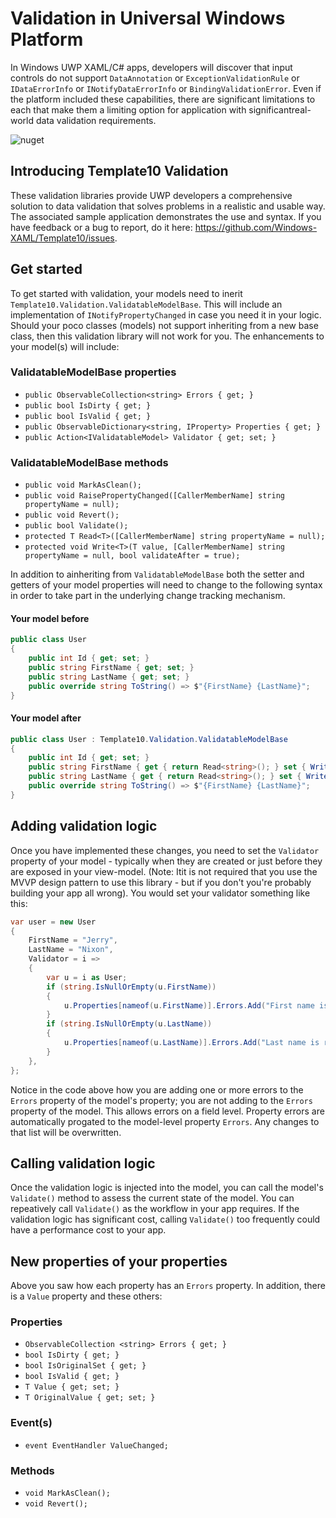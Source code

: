 # Validation in Universal Windows Platform

In Windows UWP XAML/C# apps, developers will discover that input controls do not support `DataAnnotation` or `ExceptionValidationRule` or `IDataErrorInfo` or `INotifyDataErrorInfo` or `BindingValidationError`. Even if the platform included these capabilities, there are significant limitations to each that make them a limiting option for application with significantreal-world data validation requirements.

![nuget](https://github.com/Windows-XAML/Template10.Validation/raw/master/Assets/Nuget.png)

## Introducing Template10 Validation

These validation libraries provide UWP developers a comprehensive solution to data validation that solves problems in a realistic and usable way. The associated sample application demonstrates the use and syntax. If you have feedback or a bug to report, do it here: https://github.com/Windows-XAML/Template10/issues. 

## Get started

To get started with validation, your models need to inerit `Template10.Validation.ValidatableModelBase`. This will include an implementation of `INotifyPropertyChanged` in case you need it in your logic. Should your poco classes (models) not support inheriting from a new base class, then this validation library will not work for you. The enhancements to your model(s) will include:

### ValidatableModelBase properties

* `public ObservableCollection<string> Errors { get; }`
* `public bool IsDirty { get; }`
* `public bool IsValid { get; }`
* `public ObservableDictionary<string, IProperty> Properties { get; }`
* `public Action<IValidatableModel> Validator { get; set; }`

### ValidatableModelBase methods

* `public void MarkAsClean();`
* `public void RaisePropertyChanged([CallerMemberName] string propertyName = null);`
* `public void Revert();`
* `public bool Validate();`
* `protected T Read<T>([CallerMemberName] string propertyName = null);`
* `protected void Write<T>(T value, [CallerMemberName] string propertyName = null, bool validateAfter = true);`

In addition to ainheriting from `ValidatableModelBase` both the setter and getters of your model properties will need to change to the following syntax in order to take part in the underlying change tracking mechanism.

#### Your model before

````csharp
public class User 
{
    public int Id { get; set; }
    public string FirstName { get; set; }
    public string LastName { get; set; }
    public override string ToString() => $"{FirstName} {LastName}";
}
````

#### Your model after

````csharp
public class User : Template10.Validation.ValidatableModelBase
{
    public int Id { get; set; }
    public string FirstName { get { return Read<string>(); } set { Write(value); } }
    public string LastName { get { return Read<string>(); } set { Write(value); } }
    public override string ToString() => $"{FirstName} {LastName}";
}
````

## Adding validation logic

Once you have implemented these changes, you need to set the `Validator` property of your model - typically when they are created or just before they are exposed in your view-model. (Note: Itit is not required that you use the MVVP design pattern to use this library - but if you don't you're probably building your app all wrong). You would set your validator something like this:

````csharp
var user = new User
{
    FirstName = "Jerry",
    LastName = "Nixon",
    Validator = i =>
    {
        var u = i as User;
        if (string.IsNullOrEmpty(u.FirstName))
        {
            u.Properties[nameof(u.FirstName)].Errors.Add("First name is required");
        }
        if (string.IsNullOrEmpty(u.LastName))
        {
            u.Properties[nameof(u.LastName)].Errors.Add("Last name is required");
        }
    },
};
````

Notice in the code above how you are adding one or more errors to the `Errors` property of the model's property; you are not adding to the `Errors` property of the model. This allows errors on a field level. Property errors are automatically progated to the model-level property `Errors`. Any changes to that list will be overwritten.

## Calling validation logic

Once the validation logic is injected into the model, you can call the model's `Validate()` method to assess the current state of the model. You can repeatively call `Validate()` as the workflow in your app requires. If the validation logic has significant cost, calling `Validate()` too frequently could have a performance cost to your app. 

## New properties of your properties

Above you saw how each property has an `Errors` property. In addition, there is a `Value` property and these others:

### Properties

* `ObservableCollection <string> Errors { get; }`
* `bool IsDirty { get; }`
* `bool IsOriginalSet { get; }`
* `bool IsValid { get; }`
* `T Value { get; set; }`
* `T OriginalValue { get; set; }`

### Event(s)

* `event EventHandler ValueChanged;`

### Methods

* `void MarkAsClean();`
* `void Revert();`


